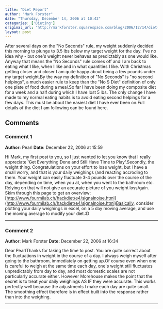 ```yaml
---
title: "Diet Report"
author: "Mark Forster"
date: "Thursday, December 14, 2006 at 10:42"
categories: ['Dieting']
original_url: "http://markforster.squarespace.com/blog/2006/12/14/diet-report.html"
layout: post
---
```


After several days on the "No Seconds" rule, my weight suddenly decided this morning to plunge to 3.5 lbs below my target weight for the day. I've no idea why - but one's weight never behaves as predictably as one would like. Anyway that means the "No Seconds" rule comes off and I am back to eating what I like, when I like and in what quantities I like. With Christmas getting closer and closer I am quite happy about being a few pounds under my target weight.By the way my definition of "No Seconds" is "no second helpings", a much easier rule to keep than the "No S Diet" definition of only one plate of food during a meal.So far I have been doing my composite diet for a week and a half during which I have lost 5 lbs. The only change I have made to my normal eating habits is to avoid eating second helpings for a few days. This must be about the easiest diet I have ever been on.Full details of the diet I am following can be found here.

## Comments

### Comment 1
**Author:** Pearl
**Date:** December 22, 2006 at 15:59

Hi Mark,
my first post to you, so I just wanted to let you know that I really appreciate 'Get Everything Done and Still Have Time to Play'.Secondly, the weight thing. Congratulations on your effort to lose weight, but I have a small worry, and that is your daily weighings (and reacting accroding to them. Your weight can easily fluctuate 3-4 pounds over the course of the day, depending on time, when you at, when you went to the bathroom etc. Relying on that will not give an accurate picture of you weight loss/gain.
Skim through this page to get an overview: [http://www.fourmilab.ch/hackdiet/e4/signalnoise.html](http://www.fourmilab.ch/hackdiet/e4/signalnoise.html)Basically, consider plotting your daily weighings in excel, on a 5 day moving average, and use the moving average to modify your diet.:D

---

### Comment 2
**Author:** Mark Forster
**Date:** December 22, 2006 at 16:34

Dear PearlThanks for taking the time to post. You are quite correct about the fluctuations in weight in the course of a day. I always weigh myself after going to the bathroom, immediately on getting up.Of course even when one is careful to weigh at the same time each day, one's weight still fluctuates unpredictably from day to day, and most domestic scales are not particularly accurate either. However Morehouse makes the point that the secret is to treat your daily weighings AS IF they were accurate. This works perfectly well because the adjustments I make each day are quite small. The smoothing effect therefore is in effect built into the response rather than into the weighing.

---
